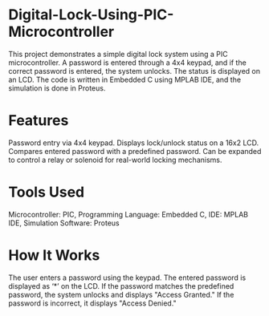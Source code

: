 # Digital-Lock-Using-PIC-Microcontroller
This project demonstrates a simple digital lock system using a PIC microcontroller. A password is entered through a 4x4 keypad, and if the correct password is entered, the system unlocks. The status is displayed on an LCD. The code is written in Embedded C using MPLAB IDE, and the simulation is done in Proteus.
# Features
Password entry via 4x4 keypad.
Displays lock/unlock status on a 16x2 LCD.
Compares entered password with a predefined password.
Can be expanded to control a relay or solenoid for real-world locking mechanisms.
# Tools Used
Microcontroller: PIC,
Programming Language: Embedded C,
IDE: MPLAB IDE,
Simulation Software: Proteus
# How It Works
The user enters a password using the keypad.
The entered password is displayed as ‘*’ on the LCD.
If the password matches the predefined password, the system unlocks and displays "Access Granted."
If the password is incorrect, it displays "Access Denied."
